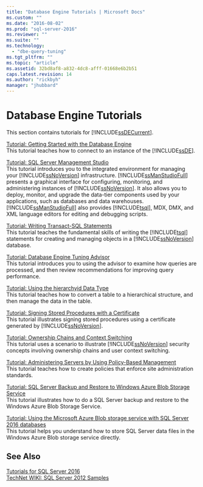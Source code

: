 ```yaml
---
title: "Database Engine Tutorials | Microsoft Docs"
ms.custom: ""
ms.date: "2016-08-02"
ms.prod: "sql-server-2016"
ms.reviewer: ""
ms.suite: ""
ms.technology: 
  - "dbe-query-tuning"
ms.tgt_pltfrm: ""
ms.topic: "article"
ms.assetid: 32bd8af8-a832-4dc8-afff-01668e6b2b51
caps.latest.revision: 14
ms.author: "rickbyh"
manager: "jhubbard"
---
```

# Database Engine Tutorials
This section contains tutorials for [!INCLUDE[ssDECurrent](../../integration-services/install/windows/includes/ssdecurrent-md.md)].  
  
[Tutorial: Getting Started with the Database Engine](../../relational-databases/tutorials/tutorial-getting-started-with-the-database-engine.md)  
This tutorial teaches how to connect to an instance of the [!INCLUDE[ssDE](../../analysis-services/instances/install/windows/includes/ssde-md.md)].  
  
[Tutorial: SQL Server Management Studio](../../tools/sql-server-management-studio/tutorials/tutorial-sql-server-management-studio.md)  
This tutorial introduces you to the integrated environment for managing your [!INCLUDE[ssNoVersion](../../advanced-analytics/r-services/includes/ssnoversion-md.md)] infrastructure. [!INCLUDE[ssManStudioFull](../../advanced-analytics/r-services/includes/ssmanstudiofull-md.md)] presents a graphical interface for configuring, monitoring, and administering instances of [!INCLUDE[ssNoVersion](../../advanced-analytics/r-services/includes/ssnoversion-md.md)]. It also allows you to deploy, monitor, and upgrade the data-tier components used by your applications, such as databases and data warehouses. [!INCLUDE[ssManStudioFull](../../advanced-analytics/r-services/includes/ssmanstudiofull-md.md)] also provides [!INCLUDE[tsql](../../advanced-analytics/r-services/includes/tsql-md.md)], MDX, DMX, and XML language editors for editing and debugging scripts.  
  
[Tutorial: Writing Transact-SQL Statements](../../t-sql/tutorials/tutorial-writing-transact-sql-statements.md)  
This tutorial teaches the fundamental skills of writing the [!INCLUDE[tsql](../../advanced-analytics/r-services/includes/tsql-md.md)] statements for creating and managing objects in a [!INCLUDE[ssNoVersion](../../advanced-analytics/r-services/includes/ssnoversion-md.md)] database.  
  
[Tutorial: Database Engine Tuning Advisor](../../tools/dta/tutorials/tutorial-database-engine-tuning-advisor.md)  
This tutorial introduces you to using the advisor to examine how queries are processed, and then review recommendations for improving query performance.  
  
[Tutorial: Using the hierarchyid Data Type](../../relational-databases/tables/tutorials/tutorial-using-the-hierarchyid-data-type.md)  
This tutorial teaches how to convert a table to a hierarchical structure, and then manage the data in the table.  
  
[Tutorial: Signing Stored Procedures with a Certificate](../../relational-databases/tutorials/tutorial-signing-stored-procedures-with-a-certificate.md)  
This tutorial illustrates signing stored procedures using a certificate generated by [!INCLUDE[ssNoVersion](../../advanced-analytics/r-services/includes/ssnoversion-md.md)].  
  
[Tutorial: Ownership Chains and Context Switching](../../relational-databases/tutorials/tutorial-ownership-chains-and-context-switching.md)  
This tutorial uses a scenario to illustrate [!INCLUDE[ssNoVersion](../../advanced-analytics/r-services/includes/ssnoversion-md.md)] security concepts involving ownership chains and user context switching.  
  
[Tutorial: Administering Servers by Using Policy-Based Management](../../relational-databases/policy-based-management/tutorials/tutorial-administering-servers-by-using-policy-based-management.md)  
This tutorial teaches how to create policies that enforce site administration standards.  
  
[Tutorial: SQL Server Backup and Restore to Windows Azure Blob Storage Service](../Topic/Tutorial:%20SQL%20Server%20Backup%20and%20Restore%20to%20Windows%20Azure%20Blob%20Storage%20Service.md)  
This tutorial illustrates how to do a SQL Server backup and restore to the Windows Azure Blob Storage Service.  
  
[Tutorial: Using the Microsoft Azure Blob storage service with SQL Server 2016 databases ](https://msdn.microsoft.com/library/dn466438.aspx)  
This tutorial helps you understand how to store SQL Server data files in the Windows Azure Blob storage service directly.  
  
## See Also  
[Tutorials for SQL Server 2016](../../tutorials/tutorials-for-sql-server-2016.md)  
[TechNet WIKI: SQL Server 2012 Samples](http://go.microsoft.com/fwlink/?linkID=220734)  
  
  
  
